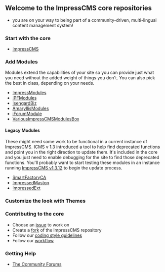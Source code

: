 ## Welcome to the ImpressCMS core repositories

- you are on your way to being part of a community-driven, multi-lingual content management system!

### Start with the core
- [ImpressCMS](https://github.com/ImpressCMS/impresscms)

### Add Modules
Modules extend the capabilities of your site so you can provide just what you need without the added weight of things you don't. You can also pick the best in class, depending on your needs.
- [ImpressModules](https://github.com/ImpressModules)
- [IPFModules](https://github.com/IPFModules)
- [IsengardBiz](https://github.com/IsengardBiz)
- [AmaryllisModules](https://github.com/AmaryllisModules)
- [iForumModule](https://github.com/iForumModule)
- [VariousImpressCMSModulesBox](https://github.com/VariousImpressCMSModulesBox)

#### Legacy Modules
These might need some work to be functional in a current instance of ImpressCMS. ICMS v 1.3 introduced a tool to help find deprecated functions and point you in the right direction to update them. It's included in the core and you just need to enable debugging for the site to find those deprecated functions. You'll probably want to start testing these modules in an instance running [ImpressCMS v1.3.12](https://github.com/ImpressCMS/impresscms/releases/tag/v1.3.12) to begin the update process.
- [SmartFactoryCA](https://github.com/SmartFactoryCA)
- [ImpressedMastop](https://github.com/ImpressedMastop)
- [ImpressedExt](https://github.com/ImpressedExt)

### Customize the look with Themes

### Contributing to the core
- Choose an [issue](https://github.com/ImpressCMS/impresscms/issues) to work on
- Create a [fork](https://github.com/ImpressCMS/impresscms/fork) of the ImpressCMS repository
- Follow our [coding style guidelines](https://www.impresscms.org/modules/simplywiki/index.php?page=Coding_Standards)
- Follow our [workflow](https://www.impresscms.org/modules/simplywiki/index.php?page=Git+Workflow)

### Getting Help
- [The Community Forums](https://www.impresscms.org/modules/iforum/)

<!--

**Here are some ideas to get you started:**

🙋‍♀️ A short introduction - what is your organization all about?
🌈 Contribution guidelines - how can the community get involved?
👩‍💻 Useful resources - where can the community find your docs? Is there anything else the community should know?
🍿 Fun facts - what does your team eat for breakfast?
🧙 Remember, you can do mighty things with the power of [Markdown](https://docs.github.com/github/writing-on-github/getting-started-with-writing-and-formatting-on-github/basic-writing-and-formatting-syntax)
-->
